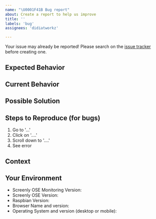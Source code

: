 ```yaml
---
name: "\U0001F41B Bug report"
about: Create a report to help us improve
title: ''
labels: 'bug'
assignees: 'didiatworkz'

---
```


Your issue may already be reported!
Please search on the [issue tracker](https://github.com/didiatworkz/screenly-ose-monitor/issues) before creating one.

## Expected Behavior
<!--- If you're describing a bug, tell us what should happen -->
<!--- If you're suggesting a change/improvement, tell us how it should work -->

## Current Behavior
<!--- If describing a bug, tell us what happens instead of the expected behavior -->
<!--- If suggesting a change/improvement, explain the difference from current behavior -->

## Possible Solution
<!--- Not obligatory, but suggest a fix/reason for the bug, -->
<!--- or ideas how to implement the addition or change -->

## Steps to Reproduce (for bugs)
<!--- Provide a link to a live example, or an unambiguous set of steps to -->
<!--- reproduce this bug. Include code to reproduce, if relevant -->
1. Go to '...'
2. Click on '....'
3. Scroll down to '....'
4. See error

## Context
<!--- How has this issue affected you? What are you trying to accomplish? -->
<!--- Providing context helps us come up with a solution that is most useful in the real world -->

## Your Environment
<!--- Include as many relevant details about the environment you experienced the bug in -->
* Screenly OSE Monitoring Version: <!-- v3.0 -->
* Screenly OSE Version: <!-- Release v0.18.2 -->
* Raspbian Version: <!-- buster -->
* Browser Name and version:
* Operating System and version (desktop or mobile):
